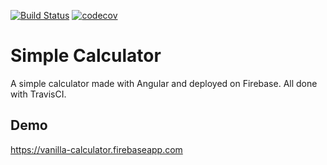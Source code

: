 [![Build Status](https://travis-ci.org/chonla/ng-calculator.svg?branch=master)](https://travis-ci.org/chonla/ng-calculator) [![codecov](https://codecov.io/gh/chonla/ng-calculator/branch/master/graph/badge.svg)](https://codecov.io/gh/chonla/ng-calculator)

# Simple Calculator

A simple calculator made with Angular and deployed on Firebase. All done with TravisCI.

## Demo

https://vanilla-calculator.firebaseapp.com
